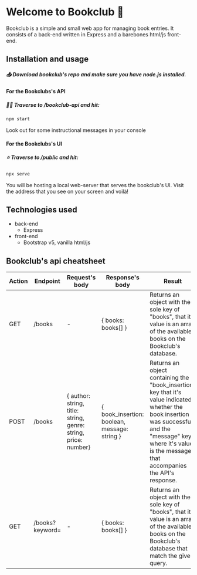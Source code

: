 # Welcome to Bookclub 👋

Bookclub is a simple and small web app for managing book entries. It consists of a back-end written in Express and a barebones html/js front-end.

## Installation and usage

##### 📥 Download ***bookclub's repo*** and make sure you have ***node.js*** installed.

#### For the Bookclubs's API

##### 🏃‍♂️ Traverse to /bookclub-api and hit:

```bash
npm start
```
Look out for some instructional messages in your console

#### For the Bookclubs's UI

##### ⭐ Traverse to /public and hit:

```bash
npx serve
```
You will be hosting a local web-server that serves the bookclub's UI. Visit the address that you see on your screen and voilà!

## Technologies used
- back-end
    - Express
- front-end
    - Bootstrap v5, vanilla html/js

## Bookclub's api cheatsheet
| Action | Endpoint        | Request's body                                                  | Response's body                              | Result                                                                                                                                                                                                                |
|--------|-----------------|-----------------------------------------------------------------|----------------------------------------------|-----------------------------------------------------------------------------------------------------------------------------------------------------------------------------------------------------------------------|
| GET    | /books          | -                                                               | { books: books[] }                           | Returns an object with the sole key of "books", that it's value is an array of the available books on the Bookclub's database.                                                                                        |
| POST   | /books          | { author: string,  title: string, genre: string, price: number} | { book_insertion: boolean, message: string } | Returns an object containing the "book_insertion" key that it's value indicated whether the book insertion was successful, and the "message" key where it's value is the message that accompanies the API's response. |
| GET    | /books?keyword= | -                                                               | { books: books[] }                           | Returns an object with the sole key of "books", that it's value is an array of the available books on the Bookclub's database that match the given query.                                                             |
